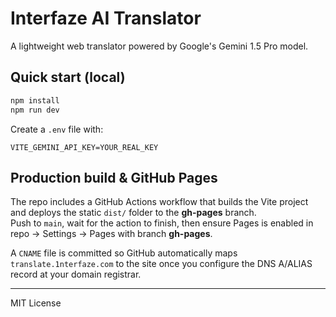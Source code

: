 # Interfaze AI Translator

A lightweight web translator powered by Google's Gemini 1.5 Pro model.

## Quick start (local)

```bash
npm install
npm run dev
```

Create a `.env` file with:

```
VITE_GEMINI_API_KEY=YOUR_REAL_KEY
```

## Production build & GitHub Pages

The repo includes a GitHub Actions workflow that builds the Vite project
and deploys the static `dist/` folder to the **gh-pages** branch.  
Push to `main`, wait for the action to finish, then ensure Pages is
enabled in repo → Settings → Pages with branch **gh-pages**.

A `CNAME` file is committed so GitHub automatically maps  
`translate.1nterfaze.com` to the site once you configure the DNS A/ALIAS
record at your domain registrar.

---
MIT License
